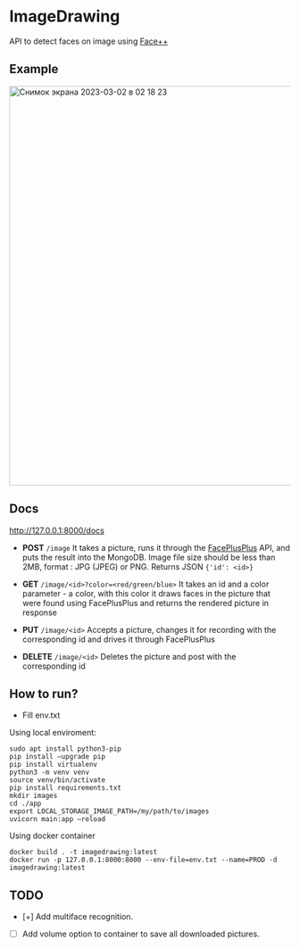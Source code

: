 # ImageDrawing
API to detect faces on image using [Face++](https://www.faceplusplus.com)

## Example
<img width="716" alt="Снимок экрана 2023-03-02 в 02 18 23" src="https://user-images.githubusercontent.com/48191103/222230898-05c61fbb-fd7b-4840-8496-303eca420808.png">

## Docs
http://127.0.0.1:8000/docs

- **POST** `/image`
It takes a picture, runs it through the [FacePlusPlus](https://www.faceplusplus.com/) API, and puts the result into the MongoDB. Image file size should be less than 2MB, format : JPG (JPEG) or PNG.
Returns JSON `{'id': <id>}`

- **GET** `/image/<id>?color=<red/green/blue>`
It takes an id and a color parameter - a color, with this color it draws faces in the picture that were found using FacePlusPlus and returns the rendered picture in response

- **PUT** `/image/<id>`
Accepts a picture, changes it for recording with the corresponding id and drives it through FacePlusPlus

- **DELETE** `/image/<id>`
Deletes the picture and post with the corresponding id

## How to run?
- Fill env.txt

Using local enviroment:
```
sudo apt install python3-pip
pip install —upgrade pip
pip install virtualenv
python3 -m venv venv
source venv/bin/activate
pip install requirements.txt
mkdir images
cd ./app
export LOCAL_STORAGE_IMAGE_PATH=/my/path/to/images
uvicorn main:app —reload
```

Using docker container
```
docker build . -t imagedrawing:latest
docker run -p 127.0.0.1:8000:8000 --env-file=env.txt --name=PROD -d imagedrawing:latest
```

## TODO
- [+] Add multiface recognition.
- [ ] Add volume option to container to save all downloaded pictures.
